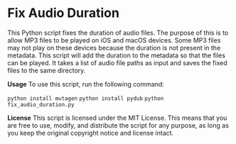 # Fix Audio Duration

This Python script fixes the duration of audio files. The purpose of this is to allow MP3 files to be played on iOS and macOS devices. Some MP3 files may not play on these devices because the duration is not present in the metadata. This script will add the duration to the metadata so that the files can be played. 
It takes a list of audio file paths as input and saves the fixed files to the same directory.


**Usage**
To use this script, run the following command:

`python install mutagen`
`python install pydub`
`python fix_audio_duration.py`


**License**
This script is licensed under the MIT License. This means that you are free to use, modify, and distribute the script for any purpose, as long as you keep the original copyright notice and license intact.